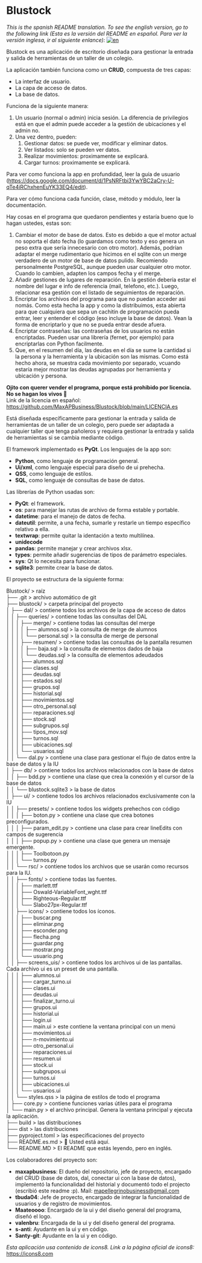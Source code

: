# Blustock

*This is the spanish README translation. To see the english version, go to the following link (Esta es la versión del README en español. Para ver la versión inglesa, ir al siguiente enlance):* [![en](https://img.shields.io/badge/lang-en-red.svg)](https://github.com/MaxAPBusiness/Blustock/blob/main/README.md)

Blustock es una aplicación de escritorio diseñada para gestionar la entrada y salida de herramientas de un taller de un colegio.

La aplicación también funciona como un **CRUD**, compuesta de tres capas:
- La interfaz de usuario.
- La capa de acceso de datos.
- La base de datos.

Funciona de la siguiente manera:  
1. Un usuario (normal o admin) inicia sesión. La diferencia de privilegios está en que el admin puede acceder a la gestión de ubicaciones y el admin no.  
2. Una vez dentro, pueden:  
    1. Gestionar datos: se puede ver, modificar y eliminar datos.  
    2. Ver listados: solo se pueden ver datos.  
    3. Realizar movimientos: proximamente se explicará.  
    4. Cargar turnos: proximamente se explicará.  

Para ver como funciona la app en profundidad, leer la guía de usuario (https://docs.google.com/document/d/1PsNRFtbi3YwYBC2aCry-U-qTe4iRChxhenEuYK33EQ4/edit).

Para ver cómo funciona cada función, clase, método y módulo, leer la documentación.

Hay cosas en el programa que quedaron pendientes y estaría bueno que lo hagan ustedes, estas son:  
1. Cambiar el motor de base de datos. Esto es debido a que el motor actual no soporta el dato fecha (lo guardamos como texto y eso genera un peso extra que sería innecesario con otro motor). Además, podrían adaptar el merge rudimentario que hicimos en el sqlite con un merge verdadero de un motor de base de datos pulido. Recomiendo personalmente PostgreSQL, aunque pueden usar cualquier otro motor. Cuando lo cambien, adapten los campos fecha y el merge.  
2. Añadir gestiones de lugares de reparación. En la gestión debería estar el nombre del lugar e info de referencia (mail, telefono, etc.). Luego, relacionar esa gestión con el listado de seguimientos de reparación.  
3. Encriptar los archivos del programa para que no puedan acceder asi nomás. Como esta hecha la app y como la distribuimos, esta abierta para que cualquiera que sepa un cachitin de programación pueda entrar, leer y entender el código (eso incluye la base de datos). Vean la forma de encriptarlo y que no se pueda entrar desde afuera.  
4. Encriptar contraseñas: las contraseñas de los usuarios no están encriptadas. Pueden usar una librería (fernet, por ejemplo) para encriptarlas con Python facilmente.  
5. Que, en el resumen del día, las deudas en el día se sume la cantidad si la persona y la herramienta y la ubicación son las mismas. Como está hecho ahora, se muestra cada movimiento por separado, vcuando estaría mejor mostrar las deudas agrupadas por herramienta y ubicación y persona.  

**Ojito con querer vender el programa, porque está prohibido por licencia. No se hagan los vivos 👀**  
Link de la licencia en español: https://github.com/MaxAPBusiness/Blustock/blob/main/LICENCIA.es

Está diseñada específicamente para gestionar la entrada y salida de herramientas de un taller de un colegio, pero puede ser adaptada a cualquier taller que tenga pañoleros y requiera gestionar la entrada y salida de herramientas si se cambia mediante código.

El framework implementado es **PyQt**. Los lenguajes de la app son:
- **Python**, como lenguaje de programación general.
- **Ui/xml**, como lenguaje especial para diseño de ui prehecha.
- **QSS**, como lenguaje de estilos.
- **SQL**, como lenguaje de consultas de base de datos.

Las librerías de Python usadas son:
- **PyQt**: el framework.
- **os**: para manejar las rutas de archivo de forma estable y portable.
- **datetime**: para el manejo de datos de fecha.
- **dateutil**: permite, a una fecha, sumarle y restarle un tiempo específico relativo a ella.
- **textwrap**: permite quitar la identación a texto multilínea.
- **unidecode**
- **pandas**: permite manejar y crear archivos xlsx.
- **types**: permite añadir sugerencias de tipos de parámetro especiales.
- **sys**: Qt lo necesita para funcionar.
- **sqlite3**: permite crear la base de datos.

El proyecto se estructura de la siguiente forma:  

Blustock/                        > raíz  
├── .git                         > archivo automático de git  
├── blustock/                    > carpeta principal del proyecto  
│   ├── dal/                     > contiene todos los archivos de la capa de acceso de datos  
│   │   ├── queries/             > contiene todas las consultas del DAL  
│   │   │   ├── merge/           > contiene todas las consultas del merge  
│   │   │   │   ├── alumnos.sql  > la consulta de merge de alumnos  
│   │   │   │   └── personal.sql > la consulta de merge de personal  
│   │   │   ├── resumen/         > contiene todas las consultas de la pantalla resumen  
│   │   │   │   ├── baja.sql     > la consulta de elementos dados de baja  
│   │   │   │   └── deudas.sql   > la consulta de elementos adeudados  
│   │   │   ├── alumnos.sql  
│   │   │   ├── clases.sql  
│   │   │   ├── deudas.sql  
│   │   │   ├── estados.sql  
│   │   │   ├── grupos.sql  
│   │   │   ├── historial.sql  
│   │   │   ├── movimientos.sql  
│   │   │   ├── otro_personal.sql  
│   │   │   ├── reparaciones.sql  
│   │   │   ├── stock.sql  
│   │   │   ├── subgrupos.sql  
│   │   │   ├── tipos_mov.sql  
│   │   │   ├── turnos.sql  
│   │   │   ├── ubicaciones.sql  
│   │   │   └── usuarios.sql  
│   │   └── dal.py               > contiene una clase para gestionar el flujo de datos entre la base de datos y la IU  
│   ├── db/                      > contiene todos los archivos relacionados con la base de datos  
│   │   ├── bdd.py               > contiene una clase que crea la conexión y el cursor de la base de datos  
│   │   └── blustock.sqlite3     > la base de datos  
│   ├── ui/                      > contiene todos los archivos relacionados exclusivamente con la IU  
│   │   ├── presets/             > contiene todos los widgets prehechos con código  
│   │   │   ├── boton.py         > contiene una clase que crea botones preconfigurados.  
│   │   │   ├── param_edit.py    > contiene una clase para crear lineEdits con campos de sugerencia  
│   │   │   ├── popup.py         > contiene una clase que genera un mensaje emergente.  
│   │   │   ├── Toolbotoon.py  
│   │   │   └── turnos.py  
│   │   └── rsc/                 > contiene todos los archivos que se usarán como recursos para la IU.  
│   │       ├── fonts/           > contiene todas las fuentes.  
│   │       │   ├── marlett.ttf  
│   │       │   ├── Oswald-VariableFont_wght.ttf  
│   │       │   ├── Righteous-Regular.ttf  
│   │       │   └── Slabo27px-Regular.ttf  
│   │       ├── icons/           > contiene todos los íconos.  
│   │       │   ├── buscar.png  
│   │       │   ├── eliminar.png  
│   │       │   ├── esconder.png  
│   │       │   ├── flecha.png  
│   │       │   ├── guardar.png  
│   │       │   ├── mostrar.png  
│   │       │   └── usuario.png  
│   │       ├── screens_uis/     > contiene todos los archivos ui de las pantallas. Cada archivo ui es un preset de una pantalla.  
│   │       │   ├── alumnos.ui  
│   │       │   ├── cargar_turno.ui  
│   │       │   ├── clases.ui  
│   │       │   ├── deudas.ui  
│   │       │   ├── finalizar_turno.ui  
│   │       │   ├── grupos.ui  
│   │       │   ├── historial.ui  
│   │       │   ├── login.ui  
│   │       │   ├── main.ui      > este contiene la ventana principal con un menú  
│   │       │   ├── movimientos.ui  
│   │       │   ├── n-movimiento.ui  
│   │       │   ├── otro_personal.ui  
│   │       │   ├── reparaciones.ui  
│   │       │   ├── resumen.ui  
│   │       │   ├── stock.ui  
│   │       │   ├── subgrupos.ui  
│   │       │   ├── turnos.ui  
│   │       │   ├── ubicaciones.ui  
│   │       │   └── usuarios.ui  
│   │       └── styles.qss       > la página de estilos de todo el programa  
│   ├── core.py                  > contiene funciones varias útiles para el programa  
│   └── main.py                  > el archivo principal. Genera la ventana principal y ejecuta la aplicación.  
├── build                        > las distribuciones  
├── dist                         > las distribuciones  
├── pyproject.toml               > las especificaciones del proyecto  
├── README.es.md                 > 📍 Usted está aquí.  
└── README.MD                    > El README que estás leyendo, pero en inglés.  

Los colaboradores del proyecto son:
- **maxapbusiness**: El dueño del repositorio, jefe de proyecto, encargado del CRUD (base de datos, dal, conectar ui con la base de datos), implementó la funcionalidad del historial y documentó todo el projecto (escribió este readme :p). Mail: mapellegrinobusiness@gmail.com
- **tbuda04**: Jefe de proyecto, encargado de integrar la funcionalidad de usuarios y de registro de movimientos.
- **Maateoooo**: Encargado de la ui y del diseño general del programa, diseñó el logo.
- **valenbru**: Encargada de la ui y del diseño general del programa.
- **s-anti**: Ayudante en la ui y en código.
- **Santy-git**: Ayudante en la ui y en código.

*Esta aplicación usa contenido de icons8. Link a la página oficial de icons8:* https://icons8.com